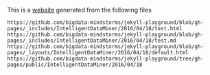 This is a [website](http://bigdata-mindstorms.github.io/jekyll-playground/public/IntelligentDataMiner/2016/04/18/index.html) generated from the following files

    https://github.com/bigdata-mindstorms/jekyll-playground/blob/gh-pages/_includes/IntelligentDataMiner/2016/04/18/test.html
    https://github.com/bigdata-mindstorms/jekyll-playground/blob/gh-pages/_includes/IntelligentDataMiner/2016/04/18/test.md
    https://github.com/bigdata-mindstorms/jekyll-playground/blob/gh-pages/_layouts/IntelligentDataMiner/2016/04/18/default.html
    https://github.com/bigdata-mindstorms/jekyll-playground/tree/gh-pages/public/IntelligentDataMiner/2016/04/18

